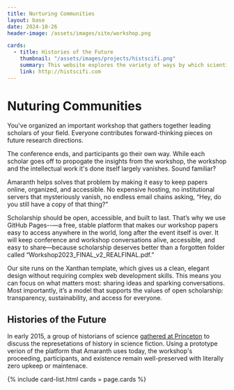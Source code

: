 ```yaml
---
title: Nurturing Communities
layout: base
date: 2024-10-26
header-image: /assets/images/site/workshop.png

cards: 
  - title: Histories of the Future
    thumbnail: "/assets/images/projects/histscifi.png"
    summary: This website explores the variety of ways by which scientists and authors of speculative fiction alike have sought to define the future.  
    link: http://histscifi.com
---
```


# Nuturing Communities
You've organized an important workshop that gathers together leading scholars of your field. Everyone contributes forward-thinking pieces on future research directions.

The conference ends, and participants go their own way. While each scholar goes off to propogate the insights from the workshop, the workshop and the intellectual work it's done itself largely vanishes. Sound familiar?

Amaranth helps solves that problem by making it easy to keep papers online, organized, and accessible. No expensive hosting, no institutional servers that mysteriously vanish, no endless email chains asking, “Hey, do you still have a copy of that thing?”

Scholarship should be open, accessible, and built to last. That’s why we use GitHub Pages--—a free, stable platform that makes our workshop papers easy to access anywhere in the world, long after the event itself is over. It will keep conference and workshop conversations alive, accessible, and easy to share—because scholarship deserves better than a forgotten folder called “Workshop2023_FINAL_v2_REALFINAL.pdf.”

Our site runs on the Xanthan template, which gives us a clean, elegant design without requiring complex web development skills. This means you can focus on what matters most: sharing ideas and sparking conversations. Most importantly, it’s a model that supports the values of open scholarship: transparency, sustainability, and access for everyone.


## Histories of the Future
In early 2015, a group of historians of science [gathered at Princeton](https://history.princeton.edu/news-events/events/histories-future) to discuss the represetations of history in science fiction. Using a prototype verion of the platform that Amaranth uses today, the workshop's proceeding, participants, and existence remain well-preserved with literally zero upkeep or maintenace.  

{% include card-list.html 
cards = page.cards
%}
